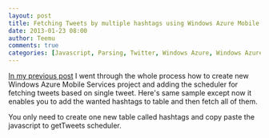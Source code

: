 ```yaml
---
layout: post
title: Fetching Tweets by multiple hashtags using Windows Azure Mobile Services
date: 2013-01-23 08:00
author: Teemu
comments: true
categories: [Javascript, Parsing, Twitter, Windows Azure, Windows Azure, Windows Azure Mobile Services]
---
```

<a title="Fetching Tweets using Windows Azure Mobile Services" href="http://www.tapanila.net/fetching-tweets-using-windows-azure-mobile-services/">In my previous post</a> I went through the whole process how to create new Windows Azure Mobile Services project and adding the scheduler for fetching tweets based on single tweet.<!--more--> Here's same sample except now it enables you to add the wanted hashtags to table and then fetch all of them.

You only need to create one new table called hashtags and copy paste the javascript to getTweets scheduler.
<script type="text/javascript" src="https://gist.github.com/4594903.js"></script>
